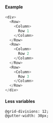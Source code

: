 #### Example

```js
<div>
  <Row>
    <Column>
      Row 1
    </Column>
  </Row>
  <Row>
    <Column>
      Row 2
    </Column>
  </Row>
  <Row>
    <Column>
      Row 3
    </Column>
  </Row>
</div>
```

#### Less variables

```less
@grid-divisions: 12;
@gutter-width: 30px;
```
